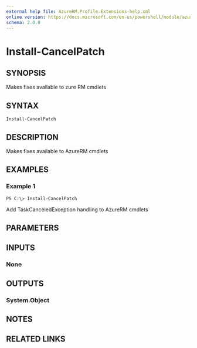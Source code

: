 ```yaml
---
external help file: AzureRM.Profile.Extensions-help.xml
online version: https://docs.microsoft.com/en-us/powershell/module/azurerm.profile.extensions/install-cancelpatch
schema: 2.0.0
---
```


# Install-CancelPatch

## SYNOPSIS
Makes fixes available to zure RM cmdlets

## SYNTAX

```
Install-CancelPatch
```

## DESCRIPTION
Makes fixes available to AzureRM cmdlets

## EXAMPLES

### Example 1
```
PS C:\> Install-CancelPatch
```

Add TaskCanceledException handling to AzureRM cmdlets

## PARAMETERS

## INPUTS

### None


## OUTPUTS

### System.Object

## NOTES

## RELATED LINKS

